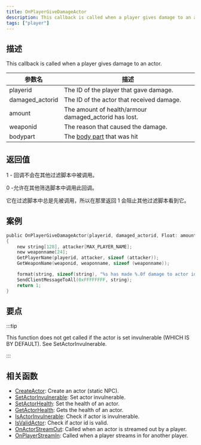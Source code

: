 ```yaml
---
title: OnPlayerGiveDamageActor
description: This callback is called when a player gives damage to an actor.
tags: ["player"]
---
```


<VersionWarn name='callback' version='SA-MP 0.3.7' />

## 描述

This callback is called when a player gives damage to an actor.

| 参数名          | 描述                                                  |
| --------------- | ----------------------------------------------------- |
| playerid        | The ID of the player that gave damage.                |
| damaged_actorid | The ID of the actor that received damage.             |
| amount          | The amount of health/armour damaged_actorid has lost. |
| weaponid        | The reason that caused the damage.                    |
| bodypart        | The [body part](../resources/bodyparts) that was hit  |

## 返回值

1 - 回调不会在其他过滤脚本中被调用。

0 -允许在其他筛选脚本中调用此回调。

它在过滤脚本中总是先被调用，所以在那里返回 1 会阻止其他过滤脚本看到它。

## 案例

```c
public OnPlayerGiveDamageActor(playerid, damaged_actorid, Float: amount, weaponid, bodypart)
{
    new string[128], attacker[MAX_PLAYER_NAME];
    new weaponname[24];
    GetPlayerName(playerid, attacker, sizeof (attacker));
    GetWeaponName(weaponid, weaponname, sizeof (weaponname));

    format(string, sizeof(string), "%s has made %.0f damage to actor id %d, weapon: %s", attacker, amount, damaged_actorid, weaponname);
    SendClientMessageToAll(0xFFFFFFFF, string);
    return 1;
}
```

## 要点

:::tip

This function does not get called if the actor is set invulnerable (WHICH IS BY DEFAULT). See SetActorInvulnerable.

:::

## 相关函数

- [CreateActor](../functions/CreateActor): Create an actor (static NPC).
- [SetActorInvulnerable](../functions/SetActorInvulnerable): Set actor invulnerable.
- [SetActorHealth](../functions/SetActorHealth): Set the health of an actor.
- [GetActorHealth](../functions/GetActorHealth): Gets the health of an actor.
- [IsActorInvulnerable](../functions/IsActorInvulnerable): Check if actor is invulnerable.
- [IsValidActor](../functions/IsValidActor): Check if actor id is valid.
- [OnActorStreamOut](OnActorStreamOut): Called when an actor is streamed out by a player.
- [OnPlayerStreamIn](OnPlayerStreamIn): Called when a player streams in for another player.

